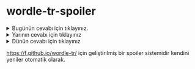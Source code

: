 # wordle-tr-spoiler

<details>
  <summary>Bugünün cevabı için tıklayınız.</summary>
  <br>
    <b> sukut </b>
</details>

<details>
  <summary>Yarının cevabı için tıklayınız</summary>
  <br>
   <b> olası </b>
</details>

<details>
  <summary>Dünün cevabı için tıklayınız </summary>
  <br>
  <b> yancı </b>
</details>

https://f.github.io/wordle-tr/ için geliştirilmiş bir spoiler sistemidir kendini yeniler otomatik olarak.

